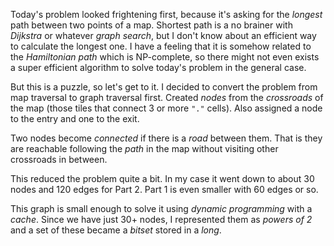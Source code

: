 Today's problem looked frightening first, because it's asking for the _longest_
path between two points of a map. Shortest path is a no brainer with _Dijkstra_ 
or whatever _graph search_, but I don't know about an efficient way to calculate 
the longest one. I have a feeling that it is somehow related to the _Hamiltonian path_ 
which is NP-complete, so there might not even exists a super efficient algorithm to 
solve today's problem in the general case.

But this is a puzzle, so let's get to it. I decided to convert the problem from 
map traversal to graph traversal first. Created _nodes_ from the _crossroads_ of 
the map (those tiles that connect 3 or more `"."` cells). Also assigned a node to 
the entry and one to the exit.
 
Two nodes become _connected_ if there is a _road_ between them. That is they are 
reachable following the _path_ in the map without visiting other crossroads in 
between.

This reduced the problem quite a bit. In my case it went down to about 30 nodes 
and 120 edges for Part 2. Part 1 is even smaller with 60 edges or so.

This graph is small enough to solve it using _dynamic programming_ with a _cache_.
Since we have just 30+ nodes, I represented them as _powers of 2_ and a set of
these became a _bitset_ stored in a _long_.
